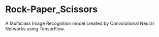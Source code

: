 # Rock-Paper_Scissors
A Multiclass Image Recognition model created by Convolutional Neural Networks using TensorFlow.

